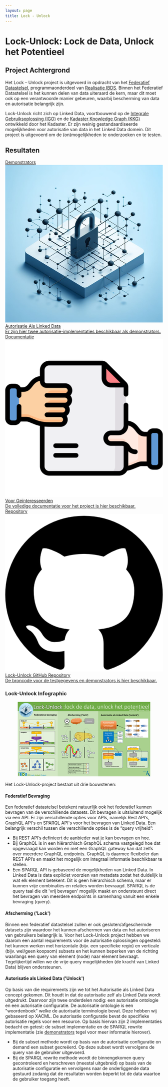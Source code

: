```yaml
---
layout: page
title: Lock - Unlock
---
```

# Lock-Unlock: Lock de Data, Unlock het Potentieel

## Project Achtergrond
Het Lock – Unlock project is uitgevoerd in opdracht van het [Federatief Datastelsel](https://realisatieibds.pleio.nl/cms/view/8852ee2a-a28a-4b91-9f3e-aab229bbe07f/federatief-datasysteem), programmaonderdeel van [Realisatie IBDS](https://realisatieibds.pleio.nl/). Binnen het Federatief Datastelsel is het kunnen delen van data uiteraard de kern, maar dit moet ook op een verantwoorde manier gebeuren, waarbij bescherming van data en autorisatie belangrijk zijn.

Lock-Unlock richt zich op Linked Data, voortbouwend op de [Integrale Gebruiksoplossing (IGO)](https://labs.test.kadaster.nl/cases/integralegebruiksoplossing) en de [Kadaster Knowledge Graph (KKG)](https://data.kkg.kadaster.nl) ontwikkeld door het Kadaster. Er zijn weinig gestandaardiseerde mogelijkheden voor autorisatie van data in het Linked Data domein. Dit project is uitgevoerd om de (on)mogelijkheden te onderzoeken en te testen.

## Resultaten

<div class="cards-wrapper">
<a href="/cases/lockunlock-demonstrators">
  <div class="card">
    <div class="card-type">Demonstrators</div>
    <img class="card-image" src="/assets/images/lockunlock.jpg">
    <div class="card-title">Autorisatie Als Linked Data</div>
    <div class="card-description">Er zijn hier twee autorisatie-implementaties beschikbaar als demonstrators.</div>
  </div>
</a>
<a href="https://kadaster-labs.github.io/lock-unlock-docs/"> 
  <div class="card">
    <div class="card-type">Documentatie</div>
    <img class="card-image" src="/assets/images/documentatie.png">
    <div class="card-title">Voor Geïnteresseerden</div>
    <div class="card-description">De volledige documentatie voor het project is hier beschikbaar.</div>
  </div>
</a>
<a href="https://github.com/kadaster-labs/lock-unlock-docs"> 
  <div class="card">
    <div class="card-type">Repository</div>
    <img class="card-image" src="/assets/images/github.png">
    <div class="card-title">Lock-Unlock GitHub Repository</div>
    <div class="card-description">De broncode voor de testgegevens en demonstrators is hier beschikbaar.</div>
  </div>
</a>
</div>

### Lock-Unlock Infographic 

<figure id="figuur-1">
  <a href="/assets/images/lockunlock-infographic.png">
    <img src="/assets/images/lockunlock-infographic.png">
  </a>
</figure>

Het Lock-Unlock-project bestaat uit drie bouwstenen:

#### Federatief Bevraging
Een federatief datastelsel betekent natuurlijk ook het federatief kunnen bevragen van de verschillende datasets. Dit bevragen is uitsluitend mogelijk via een API. Er zijn verschillende opties voor APIs, namelijk Rest API’s, GraphQL API's en SPARQL API's voor het bevragen van Linked Data. Een belangrijk verschil tussen die verschillende opties is de “query vrijheid”: 
  - Bij REST API’s definieert de aanbieder wat je kan bevragen en hoe.
  - Bij GraphQL is in een hiërarchisch GraphQL schema vastgelegd hoe dat opgevraagd kan worden en met een GraphQL gateway kan dat zelfs over meerdere GraphQL endpoints. GraphQL is daarmee flexibeler dan REST API’s en maakt het mogelijk om integraal informatie beschikbaar te stellen.
  - Een SPARQL API is gebaseerd de mogelijkheden van Linked Data. In Linked Data is data expliciet voorzien van metadata zodat het duidelijk is wat elk element betekent. Dit is geen hiërarchisch schema, maar er kunnen vrije combinaties en relaties worden bevraagd. SPARQL is de query taal die dit 'vrij bevragen' mogelijk maakt en ondersteunt direct het bevragen van meerdere endpoints in samenhang vanuit een enkele bevraging (query).

#### Afscherming ('Lock')
Binnen een federatief datastelsel zullen er ook gesloten/afgeschermde datasets zijn waardoor het kunnen afschermen van data en het autoriseren van gebruikers belangrijk is. Voor het Lock-Unlock project hebben we daarom een aantal requirements voor de autorisatie oplossingen opgesteld: het kunnen werken met horizontale (bijv. een specifieke regio) en verticale (bijv. wel/geen koopsom) subsets en het kunnen beperken van de richting waarlangs een query van element (node) naar element bevraagt. Tegelijkertijd willen we de vrije query mogelijkheden (de kracht van Linked Data) blijven ondersteunen.

#### Autorisatie als Linked Data ('Unlock')
Op basis van die requirements zijn we tot het Autorisatie als Linked Data concept gekomen. Dit houdt in dat de autorisatie zelf als Linked Data wordt uitgedrukt. Daarvoor zijn twee onderdelen nodig: een autorisatie ontologie en een autorisatie configuratie. De autorisatie ontologie is een "woordenboek" welke de autorisatie terminologie bevat. Deze hebben wij gebaseerd op XACML. De autorisatie configuratie bevat de specifieke autorisatie regels voor een resource. Op basis hiervan zijn 2 implementaties bedacht en getest: de subset implementatie en de SPARQL rewrite implementatie (zie [demonstrators](/cases/lockunlock-demonstrators.md) tegel voor meer informatie hierover).
  - Bij de subset methode wordt op basis van de autorisatie configuratie on demand een subset gecreëerd. Op deze subset wordt vervolgens de query van de gebruiker uitgevoerd.
  - Bij de SPARQL rewrite methode wordt de binnengekomen query gecontroleerd en herschreven (meestal uitgebreid) op basis van de autorisatie configuratie en vervolgens naar de onderliggende data gestuurd zodanig dat de resultaten worden beperkt tot de data waartoe de gebruiker toegang heeft.

<!-- ## Dissemintation
!TODO
- papers
- presentations (desk research?)
In oktober hebben we de [desk research](https://labs.kadaster.nl/assets/pdf/Lock Unlock - Desk Research Autorisatie v1.0 - 27102023 (1).pdf) naar autorisatie binnen Linked Data opgeleverd. Momenteel zijn we druk bezig met het daadwerkelijk implementeren en beproeven hiervan: stay posted!  
- videos 
- eind rapport -->

